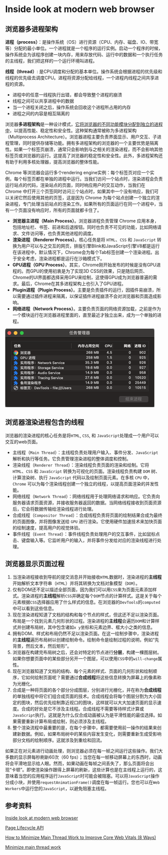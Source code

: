 # Inside look at modern web browser

## 浏览器多进程架构

**进程（process）**：是操作系统（OS）进行资源（CPU、内存、磁盘、IO、带宽等）分配的最小单位。一个进程就是一个程序的运行实例。启动一个程序的时候，操作系统会为该程序创建一块内存，用来存放代码、运行中的数据和一个执行任务的主线程，我们把这样的一个运行环境叫进程。

**线程（thread）**: 是CPU调度和分配的基本单位。操作系统会根据进程的优先级和线程的优先级去调度CPU。进程将资源分配给线程，一个进程内线程之间共享进程的资源。

- 进程中的任意一线程执行出错，都会导致整个进程的崩溃
- 线程之间可以共享进程中的数据
- 当一个进程关闭之后，操作系统会回收这个进程所占用的内存
- 进程之间的内容是相互隔离的

浏览器**多进程架构**是一种设计模式，<u>它将浏览器的不同功能模块分配到独立的进程中</u>，以提高性能、稳定性和安全性。这种架构通常被称为多进程架构（Multiprocess Architecture）。浏览器进程主要负责界面显示、用户交互、子进程管理，同时提供存储等功能。拥有多进程架构的浏览器的一个主要优势是隔离性。如果一个标签页崩溃，通常只会影响到与之相关的渲染进程，而不会影响其他标签页或浏览器的运行。这提高了浏览器的稳定性和安全性。此外，多进程架构还有助于利用多核处理器，提高浏览器的整体性能。

Chrome 等浏览器会运行多个rendering engine实例：每个标签页对应一个实例，每个标签页都在单独的进程中运行。当我们访问一个站点时，渲染进程会负责运行站点的代码，渲染站点的页面，同时响应用户的交互动作，当我们在 Chrome 中打开三个页签同时访问三个站点时，如果其中一个没有响应，我们可以关闭它然后使用其他的页签，这是因为 Chrome 为每个站点创建一个独立的渲染进程，专门处理当前站点的渲染工作。如果所有的页面运行在同一个进程中，当有一个页面没有响应时，所有的页面就都卡住了。

- **浏览器主进程（Main Process）**。浏览器进程负责管理 Chrome 应用本身，包括地址栏、书签、前进和后退按钮。同时也负责不可见的功能，比如网络请求、文件访问等，也负责其他进程的调度。
- **渲染进程（Renderer Process）**。核心任务是将 `HTML`、`CSS` 和 `JavaScript` 转换为用户可以与之交互的网页，排版引擎Blink和JavaScript引擎V8都是运行在该进程中，默认情况下，Chrome会为每个Tab标签创建一个渲染进程。出于安全考虑，渲染进程都是运行在沙箱模式下。
- **GPU进程（GPU Process）**。其实，Chrome刚开始发布的时候是没有GPU进程的。而GPU的使用初衷是为了实现3D CSS的效果，只是随后网页、Chrome的UI界面都选择采用GPU来绘制，这使得GPU成为浏览器普遍的需求。最后，Chrome在其多进程架构上也引入了GPU进程。
- **Plugin进程（Plugin Process）**。主要是负责插件的运行，因插件易崩溃，所以需要通过插件进程来隔离，以保证插件进程崩溃不会对浏览器和页面造成影响。
- **网络进程（Network Process）**。主要负责页面的网络资源加载，之前是作为一个模块运行在浏览器进程里面的，直至最近才独立出来，成为一个单独的进程。

![browser](../assets/browser-process.png)

## 浏览器渲染进程包含的线程

浏览器的渲染进程的核心任务是将`HTML`, `CSS`, 和 `JavaScript`处理成一个用户可以交互的web页面。

- 主线程（`Main Thread`）：主线程负责处理用户输入、事件分发、`JavaScript` 解析和执行等任务。它负责管理渲染进程的整体调度和控制。
- 渲染线程（`Renderer Thread`）：渲染线程负责页面的渲染和绘制。它将 `HTML`、`CSS` 和 `JavaScript` 转换为可视化的页面。渲染线程负责构建 `DOM` 树、计算渲染树、执行 `JavaScript` 代码以及绘制页面元素。在多核 `CPU` 中，`Chrome` 可以为每个渲染线程创建一个独立的线程，以提高页面渲染的并发性能。
- 网络线程（`Network Thread`）：网络线程用于处理网络请求和响应。它负责向服务器请求页面资源，并接收服务器返回的数据。当网络线程接收到页面资源后，它会将数据传输给渲染线程进行处理。
- 合成线程（`Compositor Thread`）：合成线程负责将页面的绘制结果合成为最终的页面图像，并将图像发送给 `GPU` 进行渲染。它使用硬件加速技术来加快页面的绘制速度，提高用户的视觉体验。
- 事件线程（`Event Thread`）：事件线程负责处理用户的交互事件，比如鼠标点击、键盘输入等。它监听用户的输入，并将事件分发给对应的渲染线程进行处理。

## 浏览器显示页面过程

1. 当渲染进程接收到导航的提交消息并开始接收`HTML`数据时，渲染进程的**主线程**开始解析文本字符串（`HTML`）并将其转换为文档对象模型（`DOM`）。
2. 仅有DOM还不足以描述全部页面，因为我们可以用`CSS`来为页面元素添加样式。渲染进程的**主线程**解析`CSS`并确定每个`DOM`节点的计算样式。这是关于每个元素根据`CSS`选择器应用了什么样式的信息。在浏览器的`DevTools`的`computed`中可以看到这些信息。
3. 现在渲染进程知道了文档的结构和每个节点的样式，但这还不足以渲染页面。布局是一个找到元素几何形状的过程。渲染进程的**主线程**会遍历`DOM`和计算样式并创建布局树，其中包含诸如`x y`坐标和元素边界、框大小之类的信息。
4. 拥有DOM、样式和布局仍然不足以渲染页面。在这一绘制步骤中，渲染进程的**主线程**遍历布局树以创建绘制命令。绘制命令是绘制过程的说明，例如“先背景，然后文本，然后矩形”。
5. 浏览器在构建完布局树之后，还会对特定的节点进行**分层**，构建一棵图层树。如果你想要页面中的某些部分另开一个图层，可以使用`CSS`中的`will-change`属性。
6. 现在浏览器知道了文档的结构、每个元素的样式、页面的几何形状和绘制顺序，它如何绘制页面呢？需要通过**合成线程**将这些信息转换为屏幕上的像素称为光栅化。
7. 合成是一种将页面的各个部分分成图层，分别进行光栅化，并在称为**合成线程**的单独线程中将它们组合成页面的技术。合成线程会将每个图层分割为⼤⼩固定的图块，然后优先绘制靠近视⼝的图块，这样就可以⼤⼤加速⻚⾯的显⽰速度。合成的好处是它不涉及主线程。合成线程不需要等待样式计算或`JavaScript`执行。这就是为什么仅合成动画被认为是平滑性能的最佳选择。如果需要重新计算布局或绘制，则必须涉及主线程。
8. 整个渲染流程中最重要的是，在每个步骤中，都需要使用前一操作的结果来创建新数据。例如，如果布局树中的某些内容发生变化，则需要重新生成受影响部分文档的绘制顺序。这就涉及到重绘和回流。

如果正在对元素进行动画处理，则浏览器必须在每一帧之间运行这些操作。我们大多数的显示屏每秒刷新60次（60 fps）；当您在每一帧移动屏幕上的东西时，动画将会平滑地显示给人眼。然而，如果动画在每帧之间丢失了，那么页面将会出现“卡顿”。即使渲染操作跟得上屏幕的刷新，这些计算也是在主线程上运行的，这意味着当您的应用程序运行`JavaScript`时可能会被阻塞。可以将`JavaScript`操作分成小块，并使用`requestAnimationFrame()`调度在每一帧运行。您也可以在`Web Workers`中运行您的`JavaScript`，以避免阻塞主线程。

## 参考资料

[Inside look at modern web browser](https://developer.chrome.com/blog/inside-browser-part1)

[Page Lifecycle API](https://developer.chrome.com/docs/web-platform/page-lifecycle-api)

[How to Minimize Main Thread Work to Improve Core Web Vitals (8 Ways)](https://www.cloudways.com/blog/minimize-main-thread-work/)

[Minimize main thread work](https://developer.chrome.com/docs/lighthouse/performance/mainthread-work-breakdown)
